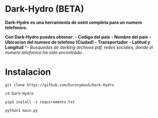 # Dark-Hydro (BETA)
**Dark-Hydro es una herramienta de osint completa para un numero telefonico.**

**Con Dark-Hydro puedes obtener:**
  **- Codigo del pais**
  **- Nombre del pais**
  **- Ubicacion del numero de telefono (Ciudad)**
  **- Transportador**
  **- Latitud y Longitud**
  **- Busquedas de dorking archivos pdf, redes sociales, donde el numero telefonico ha sido encontrado*


# Instalacion

```
git clone https://github.com/Euronymou5/Dark-Hydro
```
```
cd Dark-Hydro
```
```
pip3 install -r requirements.txt
```
```
python3 main.py
```
